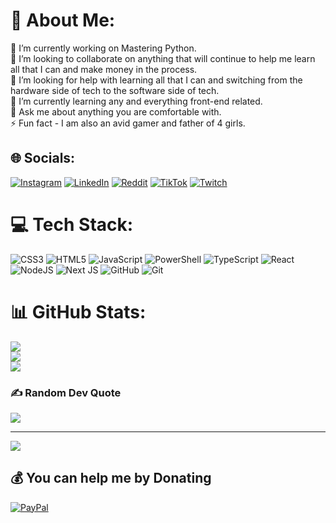 # 💫 About Me:
🔭 I’m currently working on Mastering Python.<br>👯 I’m looking to collaborate on anything that will continue to help me learn all that I can and make money in the process.<br>🤝 I’m looking for help with learning all that I can and switching from the hardware side of tech to the software side of tech.<br>🌱 I’m currently learning any and everything front-end related.<br>💬 Ask me about anything you are comfortable with.<br>⚡ Fun fact - I am also an avid gamer and father of 4 girls.


## 🌐 Socials:
[![Instagram](https://img.shields.io/badge/Instagram-%23E4405F.svg?logo=Instagram&logoColor=white)](https://instagram.com/Bl4ckMANInc) [![LinkedIn](https://img.shields.io/badge/LinkedIn-%230077B5.svg?logo=linkedin&logoColor=white)](https://linkedin.com/in/brandon-williams0415) [![Reddit](https://img.shields.io/badge/Reddit-%23FF4500.svg?logo=Reddit&logoColor=white)](https://reddit.com/user/Bl4ckMANInc) [![TikTok](https://img.shields.io/badge/TikTok-%23000000.svg?logo=TikTok&logoColor=white)](https://tiktok.com/@Bl4ckMANInc) [![Twitch](https://img.shields.io/badge/Twitch-%239146FF.svg?logo=Twitch&logoColor=white)](https://twitch.tv/Bl4ckMANInc) 

# 💻 Tech Stack:
![CSS3](https://img.shields.io/badge/css3-%231572B6.svg?style=for-the-badge&logo=css3&logoColor=white) ![HTML5](https://img.shields.io/badge/html5-%23E34F26.svg?style=for-the-badge&logo=html5&logoColor=white) ![JavaScript](https://img.shields.io/badge/javascript-%23323330.svg?style=for-the-badge&logo=javascript&logoColor=%23F7DF1E) ![PowerShell](https://img.shields.io/badge/PowerShell-%235391FE.svg?style=for-the-badge&logo=powershell&logoColor=white) ![TypeScript](https://img.shields.io/badge/typescript-%23007ACC.svg?style=for-the-badge&logo=typescript&logoColor=white) ![React](https://img.shields.io/badge/react-%2320232a.svg?style=for-the-badge&logo=react&logoColor=%2361DAFB) ![NodeJS](https://img.shields.io/badge/node.js-6DA55F?style=for-the-badge&logo=node.js&logoColor=white) ![Next JS](https://img.shields.io/badge/Next-black?style=for-the-badge&logo=next.js&logoColor=white) ![GitHub](https://img.shields.io/badge/github-%23121011.svg?style=for-the-badge&logo=github&logoColor=white) ![Git](https://img.shields.io/badge/git-%23F05033.svg?style=for-the-badge&logo=git&logoColor=white)
# 📊 GitHub Stats:
![](https://github-readme-stats.vercel.app/api?username=BrandonW415&theme=nightowl&hide_border=false&include_all_commits=false&count_private=false)<br/>
![](https://github-readme-streak-stats.herokuapp.com/?user=BrandonW415&theme=nightowl&hide_border=false)<br/>
![](https://github-readme-stats.vercel.app/api/top-langs/?username=BrandonW415&theme=nightowl&hide_border=false&include_all_commits=false&count_private=false&layout=compact)

### ✍️ Random Dev Quote
![](https://quotes-github-readme.vercel.app/api?type=vetical&theme=radical)

---
[![](https://visitcount.itsvg.in/api?id=BrandonW415&icon=0&color=0)](https://visitcount.itsvg.in)

  ## 💰 You can help me by Donating
  [![PayPal](https://img.shields.io/badge/PayPal-00457C?style=for-the-badge&logo=paypal&logoColor=white)](https://paypal.me/@bwilliams0415) 

  
<!-- Proudly created with GPRM ( https://gprm.itsvg.in ) -->

